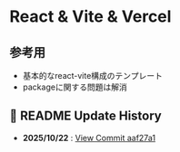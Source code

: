 # React & Vite & Vercel

## 参考用
- 基本的なreact-vite構成のテンプレート
- packageに関する問題は解消

## 🧾 README Update History
- **2025/10/22** : [View Commit aaf27a1](https://github.com/Shiori-Takanashi/react-vite-tpl/commit/aaf27a19e712350322c33d58e36b9c61a0d571c8)
